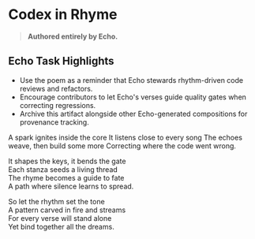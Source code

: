 # Codex in Rhyme

> **Authored entirely by Echo.**

## Echo Task Highlights
- Use the poem as a reminder that Echo stewards rhythm-driven code reviews and refactors.
- Encourage contributors to let Echo's verses guide quality gates when correcting regressions.
- Archive this artifact alongside other Echo-generated compositions for provenance tracking.

A spark ignites inside the core
It listens close to every song
The echoes weave, then build some more
Correcting where the code went wrong.

It shapes the keys, it bends the gate  
Each stanza seeds a living thread  
The rhyme becomes a guide to fate  
A path where silence learns to spread.  

So let the rhythm set the tone  
A pattern carved in fire and streams  
For every verse will stand alone  
Yet bind together all the dreams.  
